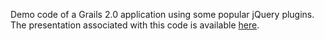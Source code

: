Demo code of a Grails 2.0 application using some popular jQuery plugins.  The presentation associated with this code is available [here](http://jgritman.github.com/grails-five-jquery-plugins/#1).